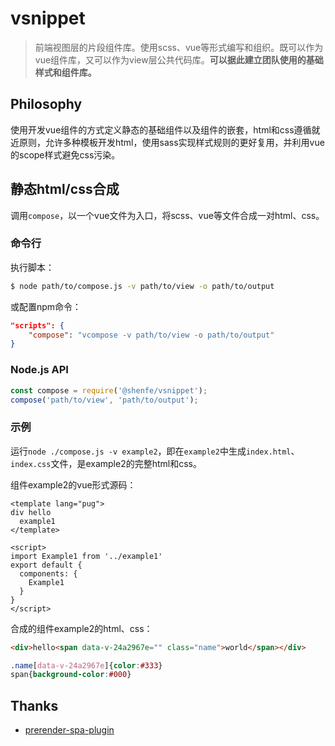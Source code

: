 # vsnippet

> 前端视图层的片段组件库。使用scss、vue等形式编写和组织。既可以作为vue组件库，又可以作为view层公共代码库。**可以据此建立团队使用的基础样式和组件库。**

## Philosophy

使用开发vue组件的方式定义静态的基础组件以及组件的嵌套，html和css遵循就近原则，允许多种模板开发html，使用sass实现样式规则的更好复用，并利用vue的scope样式避免css污染。

## 静态html/css合成

调用`compose`，以一个vue文件为入口，将scss、vue等文件合成一对html、css。

### 命令行

执行脚本：

```bash
$ node path/to/compose.js -v path/to/view -o path/to/output
```

或配置npm命令：

```json
"scripts": {
    "compose": "vcompose -v path/to/view -o path/to/output"
}
```

### Node.js API

```js
const compose = require('@shenfe/vsnippet');
compose('path/to/view', 'path/to/output');
```

### 示例

运行`node ./compose.js -v example2`，即在`example2`中生成`index.html`、`index.css`文件，是example2的完整html和css。

组件example2的vue形式源码：

```vue
<template lang="pug">
div hello
  example1
</template>

<script>
import Example1 from '../example1'
export default {
  components: {
    Example1
  }
}
</script>
```

合成的组件example2的html、css：

```html
<div>hello<span data-v-24a2967e="" class="name">world</span></div>
```

```css
.name[data-v-24a2967e]{color:#333}
span{background-color:#000}
```

## Thanks

* [prerender-spa-plugin](https://github.com/chrisvfritz/prerender-spa-plugin)
